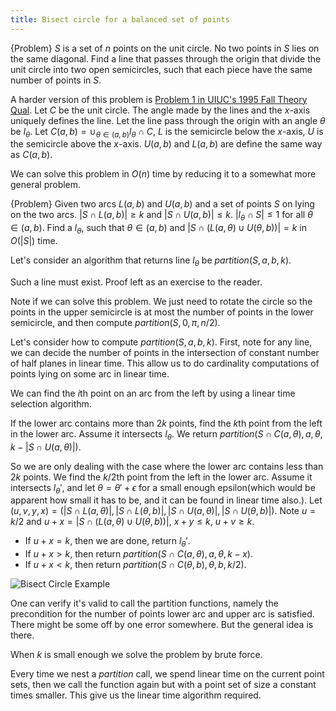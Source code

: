 ```yaml
---
title: Bisect circle for a balanced set of points
---
```


{Problem}
    $S$ is a set of $n$ points on the unit circle. No two points in $S$ lies on the same diagonal. Find a line that passes through the origin that divide the unit circle into two open semicircles, such that each piece have the same number of points in $S$.

A harder version of this problem is [Problem 1 in UIUC's 1995 Fall Theory Qual](http://sarielhp.org/research/algorithms/quals/19xx/1995-a.ps).
Let $C$ be the unit circle. The angle made by the lines and the $x$-axis uniquely defines the line. Let the line pass through the origin with an angle $\theta$ be $l_\theta$. Let $C(a,b) = \cup_{\theta \in (a,b)} l_\theta \cap C$, $L$ is the semicircle below the $x$-axis, $U$ is the semicircle above the $x$-axis. $U(a,b)$ and $L(a,b)$ are define the same way as $C(a,b)$. 

We can solve this problem in $O(n)$ time by reducing it to a somewhat more general problem.

{Problem}
    Given two arcs $L(a,b)$ and $U(a,b)$ and a set of points $S$ on lying on the two arcs. $|S\cap L(a,b)|\geq k$ and $|S\cap U(a,b)|\leq k$. $|l_\theta\cap S|\leq 1$ for all $\theta\in(a,b)$. Find a $l_\theta$, such that $\theta\in(a,b)$ and $|S\cap (L(a,\theta)\cup U(\theta,b))|=k$ in $O(|S|)$ time.

Let's consider an algorithm that returns line $l_\theta$ be $partition(S,a,b,k)$.

Such a line must exist. Proof left as an exercise to the reader.  

Note if we can solve this problem. We just need to rotate the circle so the points in the upper semicircle is at most the number of points in the lower semicircle, and then compute $partition(S,0,\pi,n/2)$.

Let's consider how to compute $partition(S,a,b,k)$. First, note for any line, we can decide the number of points in the intersection of constant number of half planes in linear time. This allow us to do cardinality computations of points lying on some arc in linear time.

We can find the $i$th point on an arc from the left by using a linear time selection algorithm.

If the lower arc contains more than $2k$ points, find the $k$th point from the left in the lower arc. Assume it intersects $l_\theta$. We return $partition(S\cap C(a,\theta),a,\theta,k-|S\cap U(a,\theta)|)$.

So we are only dealing with the case where the lower arc contains less than $2k$ points. We find the $k/2$th point from the left in the lower arc. Assume it intersects $l_\theta'$, and let $\theta=\theta'+\epsilon$ for a small enough epsilon(which would be apparent how small it has to be, and it can be found in linear time also.). Let $(u,v,y,x) = (|S\cap L(a,\theta)|,|S\cap L(\theta,b)|,|S\cap U(a,\theta)|,|S\cap U(\theta,b)|)$. Note $u=k/2$ and $u+x = |S\cap (L(a,\theta)\cup U(\theta,b))|$, $x+y\leq k$, $u+v\geq k$.

- If $u+x = k$, then we are done, return $l_\theta'$.
- If $u+x > k$, then return $partition(S\cap C(a,\theta),a,\theta,k-x)$.
- If $u+x < k$, then return $partition(S\cap C(\theta,b),\theta,b,k/2)$.

![Bisect Circle Example](/files/bisect_circle.png)

One can verify it's valid to call the partition functions, namely the precondition for the number of points lower arc and upper arc is satisfied. There might be some off by one error somewhere. But the general idea is there.

When $k$ is small enough we solve the problem by brute force.

Every time we nest a $partition$ call, we spend linear time on the current point sets, then we call the function again but with a point set of size a constant times smaller. This give us the linear time algorithm required.